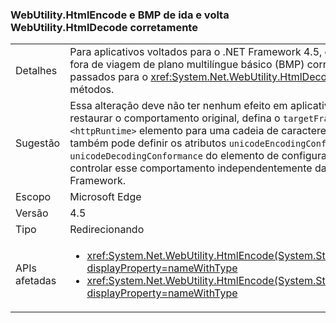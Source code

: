 ### <a name="webutilityhtmlencode-and-webutilityhtmldecode-round-trip-bmp-correctly"></a>WebUtility.HtmlEncode e BMP de ida e volta WebUtility.HtmlDecode corretamente

|   |   |
|---|---|
|Detalhes|Para aplicativos voltados para o .NET Framework 4.5, os caracteres que estão fora de viagem de plano multilíngue básico (BMP) corretamente quando eles são passados para o <xref:System.Net.WebUtility.HtmlDecode(System.String)> métodos.|
|Sugestão|Essa alteração deve não ter nenhum efeito em aplicativos atuais, mas para restaurar o comportamento original, defina o <code>targetFramework</code> atributo do <code>&lt;httpRuntime&gt;</code> elemento para uma cadeia de caracteres diferentes de &quot;4.5&quot;. Você também pode definir os atributos <code>unicodeEncodingConformance</code> e <code>unicodeDecodingConformance</code> do elemento de configuração <code>&lt;webUtility&gt;</code> para controlar esse comportamento independentemente da versão de destino do .NET Framework.|
|Escopo|Microsoft Edge|
|Versão|4.5|
|Tipo|Redirecionando|
|APIs afetadas|<ul><li><xref:System.Net.WebUtility.HtmlEncode(System.String)?displayProperty=nameWithType></li><li><xref:System.Net.WebUtility.HtmlEncode(System.String,System.IO.TextWriter)?displayProperty=nameWithType></li></ul>|

